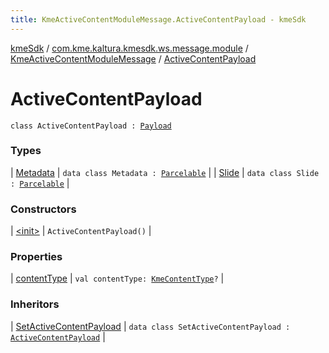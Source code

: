 ```yaml
---
title: KmeActiveContentModuleMessage.ActiveContentPayload - kmeSdk
---
```


[kmeSdk](../../../index.html) / [com.kme.kaltura.kmesdk.ws.message.module](../../index.html) / [KmeActiveContentModuleMessage](../index.html) / [ActiveContentPayload](./index.html)

# ActiveContentPayload

`class ActiveContentPayload : `[`Payload`](../../../com.kme.kaltura.kmesdk.ws.message/-kme-message/-payload/index.html)

### Types

| [Metadata](-metadata/index.html) | `data class Metadata : `[`Parcelable`](https://developer.android.com/reference/android/os/Parcelable.html) |
| [Slide](-slide/index.html) | `data class Slide : `[`Parcelable`](https://developer.android.com/reference/android/os/Parcelable.html) |

### Constructors

| [&lt;init&gt;](-init-.html) | `ActiveContentPayload()` |

### Properties

| [contentType](content-type.html) | `val contentType: `[`KmeContentType`](../../../com.kme.kaltura.kmesdk.ws.message.type/-kme-content-type/index.html)`?` |

### Inheritors

| [SetActiveContentPayload](../-set-active-content-payload/index.html) | `data class SetActiveContentPayload : `[`ActiveContentPayload`](./index.html) |

